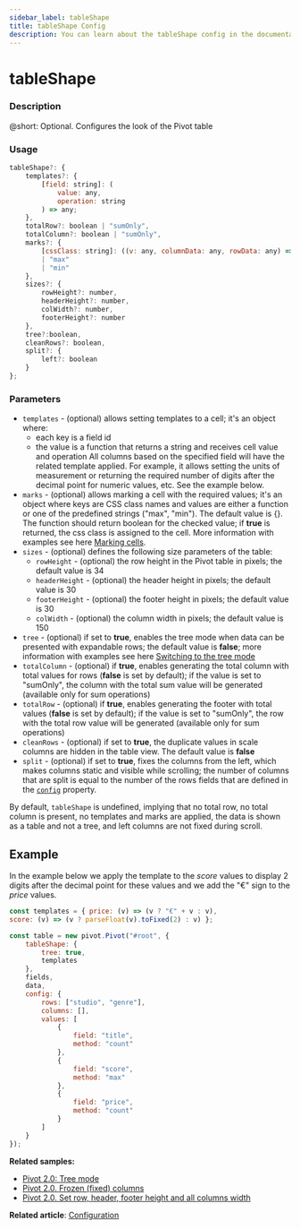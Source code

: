 ```yaml
---
sidebar_label: tableShape
title: tableShape Config
description: You can learn about the tableShape config in the documentation of the DHTMLX JavaScript Pivot library. Browse developer guides and API reference, try out code examples and live demos, and download a free 30-day evaluation version of DHTMLX Pivot.
---
```


# tableShape

### Description

@short: Optional. Configures the look of the Pivot table 

### Usage

~~~jsx
tableShape?: {
    templates?: {
        [field: string]: (
            value: any,
            operation: string
        ) => any;
    },
	totalRow?: boolean | "sumOnly",
	totalColumn?: boolean | "sumOnly",
    marks?: {
        [cssClass: string]: ((v: any, columnData: any, rowData: any) => boolean)
        | "max" 
        | "min"
    },
    sizes?: {
        rowHeight?: number,
        headerHeight?: number,
        colWidth?: number,
        footerHeight?: number
    },
    tree?:boolean,
    cleanRows?: boolean,
    split?: {
        left?: boolean
    }
};
~~~

### Parameters

- `templates` -  (optional) allows setting templates to a cell; it's an object where:
  - each key is a field id
  - the value is a function that returns a string and receives cell value and operation 
 All columns based on the specified field will have the related template applied. For example, it allows setting the units of measurement or returning the required number of digits after the decimal point for numeric values, etc. See the example below. 
- `marks` - (optional) allows marking a cell with the required values; it's an object where keys are CSS class names and values are either a function or one of the predefined strings ("max", "min"). The default value is {}. The function should return boolean for the checked value; if **true** is returned, the css class is assigned to the cell. More information with examples see here [Marking cells](/guides/stylization#cell-style).
- `sizes` - (optional) defines the following size parameters of the table: 
  - `rowHeight` - (optional) the row height in the Pivot table in pixels; the default value is 34
  - `headerHeight` - (optional) the header height in pixels; the default value is 30
  - `footerHeight` - (optional) the footer height in pixels; the default value is 30
  - `colWidth` - (optional) the column width in pixels; the default value is 150
- `tree` - (optional) if set to **true**, enables the tree mode when data can be presented with expandable rows; the default value is **false**; more information with examples see here [Switching to the tree mode](/guides/configuration/#enabling-the-tree-mode)
- `totalColumn` - (optional) if **true**, enables generating the total column with total values for rows (**false** is set by default); if the value is set to "sumOnly", the column with the total sum value will be generated (available only for sum operations) 
- `totalRow` - (optional) if **true**, enables generating the footer with total values (**false** is set by default); if the value is set to "sumOnly", the row with the total row value will be generated (available only for sum operations)
- `cleanRows` - (optional) if set to **true**, the duplicate values in scale columns are hidden in the table view. The default value is **false**
- `split` - (optional) if set to **true**, fixes the columns from the left, which makes columns static and visible while scrolling; the number of columns that are split is equal to the number of the rows fields that are defined in the [`config`](/api/config/config-property) property.

By default, `tableShape` is undefined, implying that no total row, no total column is present, no templates and marks are applied, the data is shown as a table and not a tree, and left columns are not fixed during scroll.

## Example

In the example below we apply the template to the *score* values to display 2 digits after the decimal point for these values and we add the "€" sign to the *price* values.

~~~jsx {5-8}
const templates = { price: (v) => (v ? "€" + v : v),
score: (v) => (v ? parseFloat(v).toFixed(2) : v) };

const table = new pivot.Pivot("#root", {
    tableShape: {
        tree: true,
        templates
    },
    fields,
    data,
    config: {
        rows: ["studio", "genre"],
        columns: [],
        values: [
            {
                field: "title",
                method: "count"
            },
            {
                field: "score",
                method: "max"
            },
            {
                field: "price",
                method: "count"
            }
        ]
    }
});
~~~

**Related samples:**
- [Pivot 2.0: Tree mode](https://snippet.dhtmlx.com/6ylkoukn)
- [Pivot 2.0. Frozen (fixed) columns](https://snippet.dhtmlx.com/lahf729o)
- [Pivot 2.0. Set row, header, footer height and all columns width](https://snippet.dhtmlx.com/x46uyfy9)

**Related article**: [Configuration](/guides/configuration)
